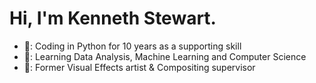 # Hi, I'm Kenneth Stewart.
- 🐍: Coding in Python for 10 years as a supporting skill
- 🦝: Learning Data Analysis, Machine Learning and Computer Science
- 🦃: Former Visual Effects artist & Compositing supervisor
